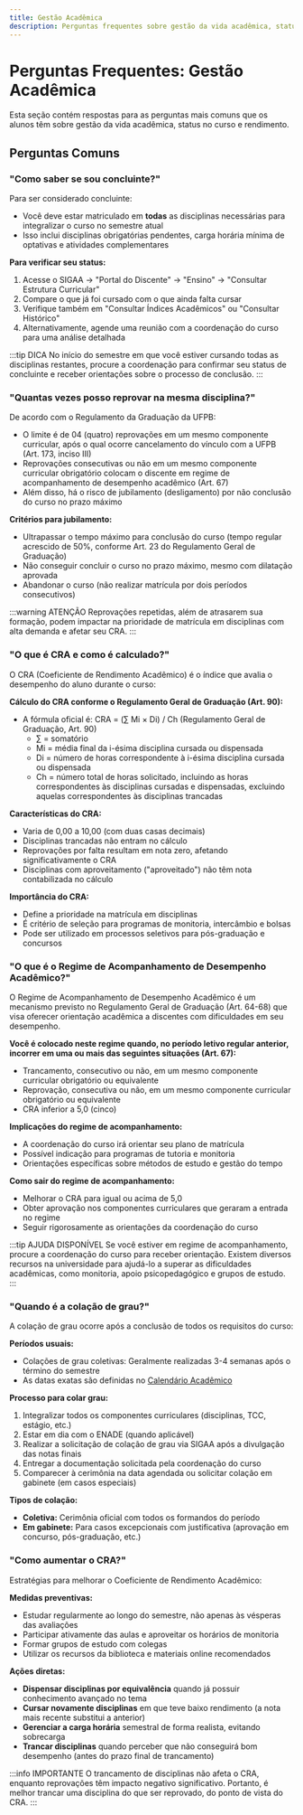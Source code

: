 ```yaml
---
title: Gestão Acadêmica
description: Perguntas frequentes sobre gestão da vida acadêmica, status e rendimento
---
```


# Perguntas Frequentes: Gestão Acadêmica

Esta seção contém respostas para as perguntas mais comuns que os alunos têm sobre gestão da vida acadêmica, status no curso e rendimento.

## Perguntas Comuns

### "Como saber se sou concluinte?"

Para ser considerado concluinte:

- Você deve estar matriculado em **todas** as disciplinas necessárias para integralizar o curso no semestre atual
- Isso inclui disciplinas obrigatórias pendentes, carga horária mínima de optativas e atividades complementares

**Para verificar seu status:**
1. Acesse o SIGAA → "Portal do Discente" → "Ensino" → "Consultar Estrutura Curricular"
2. Compare o que já foi cursado com o que ainda falta cursar
3. Verifique também em "Consultar Índices Acadêmicos" ou "Consultar Histórico"
4. Alternativamente, agende uma reunião com a coordenação do curso para uma análise detalhada

:::tip DICA
No início do semestre em que você estiver cursando todas as disciplinas restantes, procure a coordenação para confirmar seu status de concluinte e receber orientações sobre o processo de conclusão.
:::

### "Quantas vezes posso reprovar na mesma disciplina?"

De acordo com o Regulamento da Graduação da UFPB:

- O limite é de 04 (quatro) reprovações em um mesmo componente curricular, após o qual ocorre cancelamento do vínculo com a UFPB (Art. 173, inciso III)
- Reprovações consecutivas ou não em um mesmo componente curricular obrigatório colocam o discente em regime de acompanhamento de desempenho acadêmico (Art. 67)
- Além disso, há o risco de jubilamento (desligamento) por não conclusão do curso no prazo máximo

**Critérios para jubilamento:**
- Ultrapassar o tempo máximo para conclusão do curso (tempo regular acrescido de 50%, conforme Art. 23 do Regulamento Geral de Graduação)
- Não conseguir concluir o curso no prazo máximo, mesmo com dilatação aprovada
- Abandonar o curso (não realizar matrícula por dois períodos consecutivos)

:::warning ATENÇÃO
Reprovações repetidas, além de atrasarem sua formação, podem impactar na prioridade de matrícula em disciplinas com alta demanda e afetar seu CRA.
:::

### "O que é CRA e como é calculado?"

O CRA (Coeficiente de Rendimento Acadêmico) é o índice que avalia o desempenho do aluno durante o curso:

**Cálculo do CRA conforme o Regulamento Geral de Graduação (Art. 90):**
- A fórmula oficial é: CRA = (∑ Mi × Di) / Ch (Regulamento Geral de Graduação, Art. 90)
  - ∑ = somatório
  - Mi = média final da i-ésima disciplina cursada ou dispensada
  - Di = número de horas correspondente à i-ésima disciplina cursada ou dispensada
  - Ch = número total de horas solicitado, incluindo as horas correspondentes às disciplinas cursadas e dispensadas, excluindo aquelas correspondentes às disciplinas trancadas

**Características do CRA:**
- Varia de 0,00 a 10,00 (com duas casas decimais)
- Disciplinas trancadas não entram no cálculo
- Reprovações por falta resultam em nota zero, afetando significativamente o CRA
- Disciplinas com aproveitamento ("aproveitado") não têm nota contabilizada no cálculo

**Importância do CRA:**
- Define a prioridade na matrícula em disciplinas
- É critério de seleção para programas de monitoria, intercâmbio e bolsas
- Pode ser utilizado em processos seletivos para pós-graduação e concursos

### "O que é o Regime de Acompanhamento de Desempenho Acadêmico?"

O Regime de Acompanhamento de Desempenho Acadêmico é um mecanismo previsto no Regulamento Geral de Graduação (Art. 64-68) que visa oferecer orientação acadêmica a discentes com dificuldades em seu desempenho.

**Você é colocado neste regime quando, no período letivo regular anterior, incorrer em uma ou mais das seguintes situações (Art. 67):**
- Trancamento, consecutivo ou não, em um mesmo componente curricular obrigatório ou equivalente
- Reprovação, consecutiva ou não, em um mesmo componente curricular obrigatório ou equivalente
- CRA inferior a 5,0 (cinco)

**Implicações do regime de acompanhamento:**
- A coordenação do curso irá orientar seu plano de matrícula
- Possível indicação para programas de tutoria e monitoria
- Orientações específicas sobre métodos de estudo e gestão do tempo

**Como sair do regime de acompanhamento:**
- Melhorar o CRA para igual ou acima de 5,0
- Obter aprovação nos componentes curriculares que geraram a entrada no regime
- Seguir rigorosamente as orientações da coordenação do curso

:::tip AJUDA DISPONÍVEL
Se você estiver em regime de acompanhamento, procure a coordenação do curso para receber orientação. Existem diversos recursos na universidade para ajudá-lo a superar as dificuldades acadêmicas, como monitoria, apoio psicopedagógico e grupos de estudo.
:::

### "Quando é a colação de grau?"

A colação de grau ocorre após a conclusão de todos os requisitos do curso:

**Períodos usuais:**
- Colações de grau coletivas: Geralmente realizadas 3-4 semanas após o término do semestre
- As datas exatas são definidas no [Calendário Acadêmico](/manual-do-aluno/calendario)

**Processo para colar grau:**
1. Integralizar todos os componentes curriculares (disciplinas, TCC, estágio, etc.)
2. Estar em dia com o ENADE (quando aplicável)
3. Realizar a solicitação de colação de grau via SIGAA após a divulgação das notas finais
4. Entregar a documentação solicitada pela coordenação do curso
5. Comparecer à cerimônia na data agendada ou solicitar colação em gabinete (em casos especiais)

**Tipos de colação:**
- **Coletiva:** Cerimônia oficial com todos os formandos do período
- **Em gabinete:** Para casos excepcionais com justificativa (aprovação em concurso, pós-graduação, etc.)

### "Como aumentar o CRA?"

Estratégias para melhorar o Coeficiente de Rendimento Acadêmico:

**Medidas preventivas:**
- Estudar regularmente ao longo do semestre, não apenas às vésperas das avaliações
- Participar ativamente das aulas e aproveitar os horários de monitoria
- Formar grupos de estudo com colegas
- Utilizar os recursos da biblioteca e materiais online recomendados

**Ações diretas:**
- **Dispensar disciplinas por equivalência** quando já possuir conhecimento avançado no tema
- **Cursar novamente disciplinas** em que teve baixo rendimento (a nota mais recente substitui a anterior)
- **Gerenciar a carga horária** semestral de forma realista, evitando sobrecarga
- **Trancar disciplinas** quando perceber que não conseguirá bom desempenho (antes do prazo final de trancamento)

:::info IMPORTANTE
O trancamento de disciplinas não afeta o CRA, enquanto reprovações têm impacto negativo significativo. Portanto, é melhor trancar uma disciplina do que ser reprovado, do ponto de vista do CRA.
:::